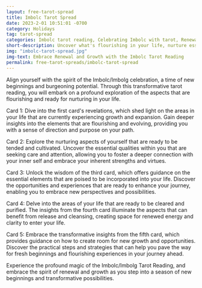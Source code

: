```yaml
---
layout: free-tarot-spread
title: Imbolc Tarot Spread
date: 2023-2-01 10:51:01 -0700
category: Holidays
tag: tarot-spread
categories: Imbolc tarot reading, Celebrating Imbolc with tarot, Renewal and growth tarot spread, Nurturing the self with tarot, Embracing new beginnings with tarot, Purification and clarity through tarot, Tarot insights for Imbolc, Imbolc tarot divination, Cleansing and renewal in tarot, Creating space for growth with tarot, Tarot guidance for new opportunities, Embracing the spirit of Imbolc with tarot, Tarot spreads for Imbolc celebration, Harnessing Imbolc energy with tarot, Tarot guidance for personal growth during Imbolc
short-description: Uncover what's flourishing in your life, nurture essential aspects of your being, and learn how to make room for new growth and opportunities, all within the sacred context of the Imbolc celebration.
img: "imbolc-tarot-spread.jpg"
img-text: Embrace Renewal and Growth with the Imbolc Tarot Reading
permalink: free-tarot-spreads/imbolc-tarot-spread
---
```

Align yourself with the spirit of the Imbolc/Imbolg celebration, a time of new beginnings and burgeoning potential. Through this transformative tarot reading, you will embark on a profound exploration of the aspects that are flourishing and ready for nurturing in your life.

Card 1: Dive into the first card's revelations, which shed light on the areas in your life that are currently experiencing growth and expansion. Gain deeper insights into the elements that are flourishing and evolving, providing you with a sense of direction and purpose on your path.

Card 2: Explore the nurturing aspects of yourself that are ready to be tended and cultivated. Uncover the essential qualities within you that are seeking care and attention, allowing you to foster a deeper connection with your inner self and embrace your inherent strengths and virtues.

Card 3: Unlock the wisdom of the third card, which offers guidance on the essential elements that are poised to be incorporated into your life. Discover the opportunities and experiences that are ready to enhance your journey, enabling you to embrace new perspectives and possibilities.

Card 4: Delve into the areas of your life that are ready to be cleared and purified. The insights from the fourth card illuminate the aspects that can benefit from release and cleansing, creating space for renewed energy and clarity to enter your life.

Card 5: Embrace the transformative insights from the fifth card, which provides guidance on how to create room for new growth and opportunities. Discover the practical steps and strategies that can help you pave the way for fresh beginnings and flourishing experiences in your journey ahead.

Experience the profound magic of the Imbolc/Imbolg Tarot Reading, and embrace the spirit of renewal and growth as you step into a season of new beginnings and transformative possibilities.